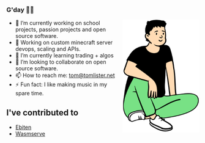 ### G'day 👋🦘
<img align="right" src="https://github.com/tomlister/tomlister/blob/master/download%20(1).png?raw=true" width="200">

- 🔭 I’m currently working on school projects, passion projects and open source software.
- 💪 Working on custom minecraft server devops, scaling and APIs.
- 🌱 I’m currently learning trading + algos
- 👯 I’m looking to collaborate on open source software.
- 📫 How to reach me: [tom@tomlister.net](mailto:tom@tomlister.net)
- ⚡ Fun fact: I like making music in my spare time.

## I've contributed to
- [Ebiten](https://github.com/hajimehoshi/ebiten)
- [Wasmserve](https://github.com/hajimehoshi/wasmserve)
